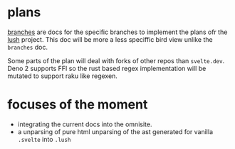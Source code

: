 # plans

[branches](./branches.md) are docs
for the specific branches to implement
the plans ofr the [lush](./lush.md) project.
This doc will be more a less speciffic bird view unlike the `branches` doc.

Some parts of the plan will deal with forks of other repos than `svelte.dev`.
Deno 2 supports FFI so the rust based regex implementation will be 
mutated to support raku like regexen.

# focuses of the moment

- integrating the current docs into the omnisite. 
- a unparsing of pure html unparsing of the ast generated for vanilla `.svelte` into `.lush`